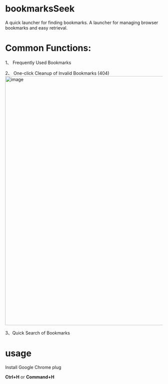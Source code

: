 # bookmarksSeek
A quick launcher for finding bookmarks. A launcher for managing browser bookmarks and easy retrieval.
# Common Functions:

1、 Frequently Used Bookmarks

2、 One-click Cleanup of Invalid Bookmarks (404)
<img width="797" alt="image" src="https://github.com/WtecHtec/bookmarksSeek/assets/42227405/b58ae285-42f3-47a5-892d-c376b0a1cf76">


3、Quick Search of Bookmarks

# usage
Install Google Chrome plug 

 **Ctrl+H** or **Command+H**
